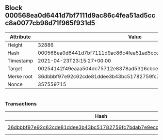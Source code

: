 ## Block 000568ea0d6441d7bf7111d9ac86c4fea51ad5ccc8a0077cb98d71f965f931d5

Attribute | Value
--- | ---
Height | 32886
Hash | 000568ea0d6441d7bf7111d9ac86c4fea51ad5ccc8a0077cb98d71f965f931d5
Timestamp | 2021-04-23T23:15:27+00:00
Target | 00254142f49eaaa504dc75712e8378ad5316cbcead634704b3734b6271167cc4
Merke root | 36dbbbf97e92c62cde81ddee3b43bc51782759fc7bdab7e9ecc4f8c9a25bfc2e
Nonce | 357559715

```

```

### Transactions

Hash | Amount
--- | ---
[36dbbbf97e92c62cde81ddee3b43bc51782759fc7bdab7e9ecc4f8c9a25bfc2e](36dbbbf97e92c62cde81ddee3b43bc51782759fc7bdab7e9ecc4f8c9a25bfc2e.md) | 10.00000000 SKEPTI 
